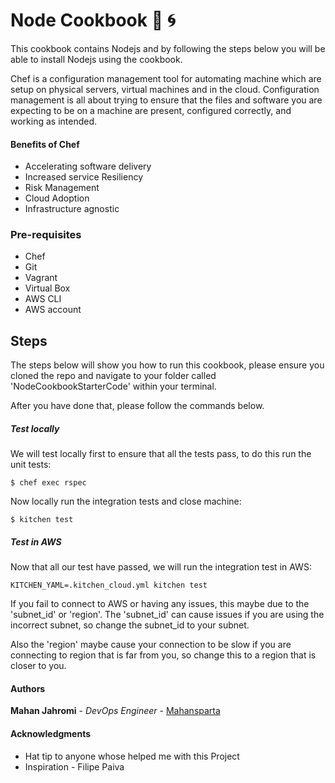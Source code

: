 # Node Cookbook :monkey: :cyclone:
This cookbook contains Nodejs and by following the steps below you will be able to install Nodejs using the cookbook.

Chef is a configuration management tool for automating machine which are setup on physical servers, virtual machines and in the cloud. Configuration management is all about trying to ensure that the files and software you are expecting to be on a machine are present, configured correctly, and working as intended.
#### Benefits of Chef
- Accelerating software delivery
- Increased service Resiliency
- Risk Management
- Cloud Adoption
- Infrastructure agnostic

### Pre-requisites

- Chef
- Git
- Vagrant
- Virtual Box
- AWS CLI
- AWS account


## Steps
The steps below will show you how to run this cookbook, please ensure you cloned the repo and navigate to your folder called 'NodeCookbookStarterCode' within your terminal.

After you have done that, please follow the commands below.

##### Test locally
We will test locally first to ensure that all the tests pass, to do this run the unit tests:
```
$ chef exec rspec
```
Now locally run the integration tests and close machine:
```
$ kitchen test
```
##### Test in AWS
Now that all our test have passed, we will run the integration test in AWS:
```
KITCHEN_YAML=.kitchen_cloud.yml kitchen test
```
If you fail to connect to AWS or having any issues, this maybe due to the 'subnet_id' or 'region'.
The 'subnet_id' can cause issues if you are using the incorrect subnet, so change the subnet_id to your subnet.

Also the 'region' maybe cause your connection to be slow if you are connecting to region that is far from you, so change this to a region that is closer to you.


#### Authors

**Mahan Jahromi** - *DevOps Engineer* - [Mahansparta](https://github.com/Mahansparta)

#### Acknowledgments

* Hat tip to anyone whose helped me with this Project
* Inspiration  - Filipe Paiva
